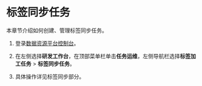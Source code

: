 # 标签同步任务

本章节介绍如何创建、管理标签同步任务。

1.  登录[数据资源平台控制台](https://dataq.console.aliyun.com)。

2.  在左侧选择**研发工作台**，在顶部菜单栏单击**任务运维**，左侧导航栏选择**标签加工任务** \> **标签同步任务**。

3.  具体操作详见标签同步部分。


